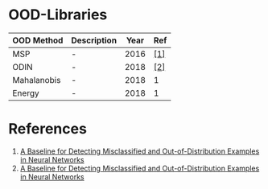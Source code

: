 # OOD-Libraries

| OOD Method | Description | Year | Ref |
|-------|-------|-------| -------|
| MSP | - | 2016 | [[1]](ref1) |
| ODIN | - | 2018 | [[2]](ref2) |
| Mahalanobis | - | 2018 | 1 |
| Energy | - | 2018 | 1 |


# References
<a id="ref1"></a> 
1. [A Baseline for Detecting Misclassified and Out-of-Distribution Examples in Neural Networks](https://arxiv.org/pdf/1610.02136)
<a id="ref2"></a> 
2. [A Baseline for Detecting Misclassified and Out-of-Distribution Examples in Neural Networks](https://arxiv.org/pdf/1610.02136)